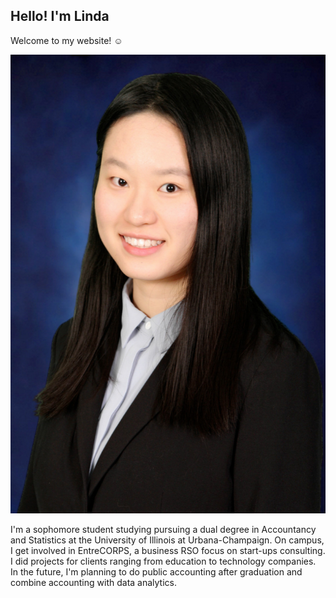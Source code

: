 ## Hello! I'm Linda

Welcome to my website! :relaxed:

![my picture](CareerFair.jpg)

I'm a sophomore student studying pursuing a dual degree in Accountancy and Statistics at the University of Illinois at Urbana-Champaign. On campus, I get involved in EntreCORPS, a business RSO focus on start-ups consulting. I did projects for clients ranging from education to technology companies. In the future, I'm planning to do public accounting after graduation and combine accounting with data analytics. 

